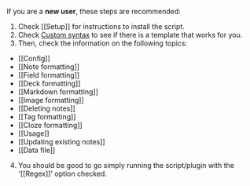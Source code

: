If you are a **new user**, these steps are recommended:
1. Check [[Setup]] for instructions to install the script.
2. Check [Custom syntax](regex.md) to see if there is a template that works for you.
3. Then, check the information on the following topics:
 * [[Config]]
 * [[Note formatting]]
 * [[Field formatting]]
 * [[Deck formatting]]
 * [[Markdown formatting]]
 * [[Image formatting]]
 * [[Deleting notes]]
 * [[Tag formatting]]
 * [[Cloze formatting]]
 * [[Usage]]
 * [[Updating existing notes]]
 * [[Data file]]
4. You should be good to go simply running the script/plugin with the '[[Regex]]' option checked.